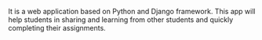 It is a web application based on Python and Django framework. This app will help students in sharing and learning from other students and quickly completing their assignments.
